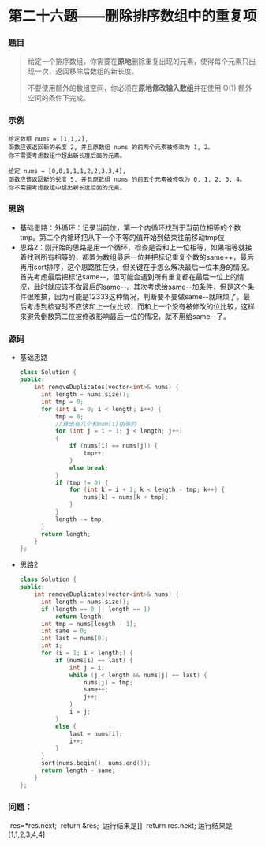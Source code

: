 # 第二十六题——删除排序数组中的重复项

### 题目

> 给定一个排序数组，你需要在**原地**删除重复出现的元素，使得每个元素只出现一次，返回移除后数组的新长度。
>
> 不要使用额外的数组空间，你必须在**原地修改输入数组**并在使用 O(1) 额外空间的条件下完成。

### 示例

```
给定数组 nums = [1,1,2], 
函数应该返回新的长度 2, 并且原数组 nums 的前两个元素被修改为 1, 2。 
你不需要考虑数组中超出新长度后面的元素。

给定 nums = [0,0,1,1,1,2,2,3,3,4],
函数应该返回新的长度 5, 并且原数组 nums 的前五个元素被修改为 0, 1, 2, 3, 4。
你不需要考虑数组中超出新长度后面的元素。
```

### 思路

* 基础思路：外循环：记录当前位，第一个内循环找到于当前位相等的个数tmp。第二个内循环把从下一个不等的值开始到结束往前移动tmp位
* 思路2：刚开始的思路是用一个循环，检查是否和上一位相等，如果相等就接着找到所有相等的，都置为数组最后一位并把标记重复个数的same++，最后再用sort排序，这个思路胜在快，但关键在于怎么解决最后一位本身的情况。首先考虑最后把标记same--，但可能会遇到所有重复都在最后一位上的情况，此时就应该不做最后的same--。其次考虑给same--加条件，但是这个条件很难搞，因为可能是12333这种情况，判断要不要做same--就麻烦了。最后考虑到检查时不应该和上一位比较，而和上一个没有被修改的位比较，这样来避免倒数第二位被修改影响最后一位的情况，就不用给same--了。


### 源码

* 基础思路

  ```c++
  class Solution {
  public:
      int removeDuplicates(vector<int>& nums) {
  		int length = nums.size();
  		int tmp = 0;
  		for (int i = 0; i < length; i++) {
  			tmp = 0;
  			//算出有几个和num[i]相等的
  			for (int j = i + 1; j < length; j++)
  			{
  				if (nums[i] == nums[j]) {
  					tmp++;
  				}
  				else break;
  			}
  			if (tmp != 0) {
  				for (int k = i + 1; k < length - tmp; k++) {
  					nums[k] = nums[k + tmp];
  				}
  			}
  			length -= tmp;
  		}
  		return length;
      }
  };
  ```

- 思路2

  ```c++
  class Solution {
  public:
      int removeDuplicates(vector<int>& nums) {
  		int length = nums.size();
  		if (length == 0 || length == 1)
  			return length;
  		int tmp = nums[length - 1];
  		int same = 0;
  		int last = nums[0];
  		int i;
  		for (i = 1; i < length;) {
  			if (nums[i] == last) {
  				int j = i;
  				while (j < length && nums[j] == last) {
  					nums[j] = tmp;
  					same++;
  					j++;
  				}
  				i = j;
  			}
  			else {
  				last = nums[i];
  				i++;
  			}
  		}
  		sort(nums.begin(), nums.end());
  		return length - same;
      }
  };
  ```

### 问题：

​       res=*res.next;
​       return &res;
​       运行结果是[]
​       return res.next;
​       运行结果是[1,1,2,3,4,4]